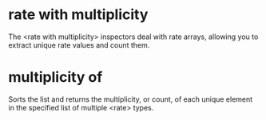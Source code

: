 # rate with multiplicity

The &lt;rate with multiplicity&gt; inspectors deal with rate arrays, allowing you to extract unique rate values and count them.

# multiplicity of <rate with multiplicity>

Sorts the list and returns the multiplicity, or count, of each unique element in the specified list of multiple &lt;rate&gt; types.
